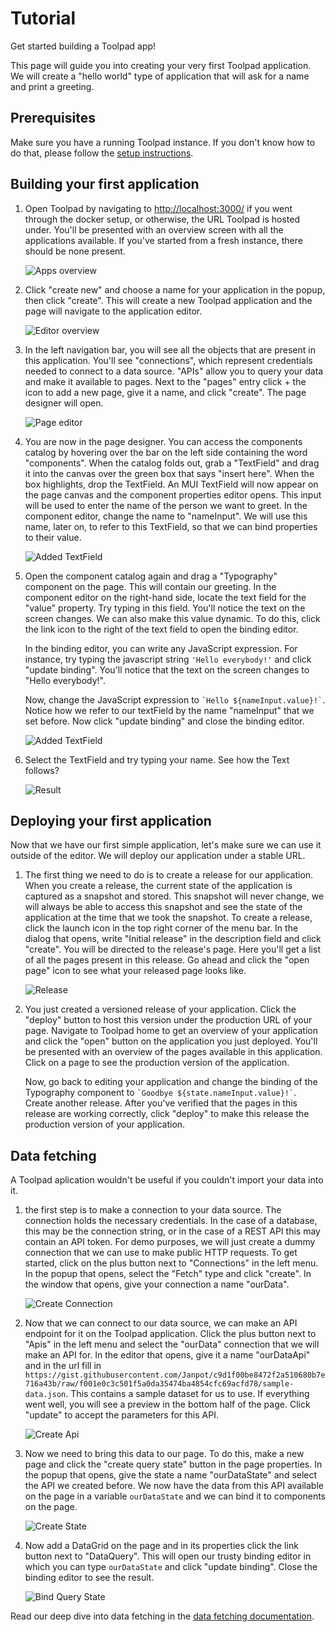 # Tutorial

<p class="description">Get started building a Toolpad app!</p>

This page will guide you into creating your very first Toolpad application. We will create a "hello world" type of application that will ask for a name and print a greeting.

## Prerequisites

Make sure you have a running Toolpad instance. If you don't know how to do that, please follow the [setup instructions](/toolpad/getting-started/setup/).

## Building your first application

1. Open Toolpad by navigating to [http://localhost:3000/](http://localhost:3000/) if you went through the docker setup, or otherwise, the URL Toolpad is hosted under. You'll be presented with an overview screen with all the applications available. If you've started from a fresh instance, there should be none present.

   ![Apps overview](/static/toolpad/apps-overview.png)

1. Click "create new" and choose a name for your application in the popup, then click "create". This will create a new Toolpad application and the page will navigate to the application editor.

   ![Editor overview](/static/toolpad/editor-overview.png)

1. In the left navigation bar, you will see all the objects that are present in this application. You'll see "connections", which represent credentials needed to connect to a data source. "APIs" allow you to query your data and make it available to pages. Next to the "pages" entry click + the icon to add a new page, give it a name, and click "create". The page designer will open.

   ![Page editor](/static/toolpad/page-editor.png)

1. You are now in the page designer. You can access the components catalog by hovering over the bar on the left side containing the word "components". When the catalog folds out, grab a "TextField" and drag it into the canvas over the green box that says "insert here". When the box highlights, drop the TextField. An MUI TextField will now appear on the page canvas and the component properties editor opens. This input will be used to enter the name of the person we want to greet. In the component editor, change the name to "nameInput". We will use this name, later on, to refer to this TextField, so that we can bind properties to their value.

   ![Added TextField](/static/toolpad/add-textfield.png)

1. Open the component catalog again and drag a "Typography" component on the page. This will contain our greeting. In the component editor on the right-hand side, locate the text field for the "value" property. Try typing in this field. You'll notice the text on the screen changes. We can also make this value dynamic. To do this, click the link icon to the right of the text field to open the binding editor.

   In the binding editor, you can write any JavaScript expression. For instance, try typing the javascript string `'Hello everybody!'` and click "update binding". You'll notice that the text on the screen changes to "Hello everybody!".

   Now, change the JavaScript expression to `` `Hello ${nameInput.value}!` ``. Notice how we refer to our textField by the name "nameInput" that we set before. Now click "update binding" and close the binding editor.

   ![Added TextField](/static/toolpad/updated-binding.png)

1. Select the TextField and try typing your name. See how the Text follows?

   ![Result](/static/toolpad/result.png)

## Deploying your first application

Now that we have our first simple application, let's make sure we can use it outside of the editor. We will deploy our application under a stable URL.

1. The first thing we need to do is to create a release for our application. When you create a release, the current state of the application is captured as a snapshot and stored. This snapshot will never change, we will always be able to access this snapshot and see the state of the application at the time that we took the snapshot. To create a release, click the launch icon in the top right corner of the menu bar. In the dialog that opens, write "Initial release" in the description field and click "create". You will be directed to the release's page. Here you'll get a list of all the pages present in this release. Go ahead and click the "open page" icon to see what your released page looks like.

   ![Release](/static/toolpad/release.png)

1. You just created a versioned release of your application. Click the "deploy" button to host this version under the production URL of your page. Navigate to Toolpad home to get an overview of your application and click the "open" button on the application you just deployed. You'll be presented with an overview of the pages available in this application. Click on a page to see the production version of the application.

   Now, go back to editing your application and change the binding of the Typography component to `` `Goodbye ${state.nameInput.value}!` ``. Create another release. After you've verified that the pages in this release are working correctly, click "deploy" to make this release the production version of your application.

## Data fetching

A Toolpad aplication wouldn't be useful if you couldn't import your data into it.

1. the first step is to make a connection to your data source. The connection holds the necessary credentials. In the case of a database, this may be the connection string, or in the case of a REST API this may contain an API token. For demo purposes, we will just create a dummy connection that we can use to make public HTTP requests. To get started, click on the plus button next to "Connections" in the left menu. In the popup that opens, select the "Fetch" type and click "create". In the window that opens, give your connection a name "ourData".

   ![Create Connection](/static/toolpad/create-connection.png)

1. Now that we can connect to our data source, we can make an API endpoint for it on the Toolpad application. Click the plus button next to "Apis" in the left menu and select the "ourData" connection that we will make an API for. In the editor that opens, give it a name "ourDataApi" and in the url fill in `https://gist.githubusercontent.com/Janpot/c9d1f00be8472f2a510680b7e716a43b/raw/f001e0c3c501f5a0da35474ba4854cfc69acfd78/sample-data.json`. This contains a sample dataset for us to use. If everything went well, you will see a preview in the bottom half of the page. Click "update" to accept the parameters for this API.

   ![Create Api](/static/toolpad/create-api.png)

1. Now we need to bring this data to our page. To do this, make a new page and click the "create query state" button in the page properties. In the popup that opens, give the state a name "ourDataState" and select the API we created before. We now have the data from this API available on the page in a variable `ourDataState` and we can bind it to components on the page.

   ![Create State](/static/toolpad/create-state.png)

1. Now add a DataGrid on the page and in its properties click the link button next to "DataQuery". This will open our trusty binding editor in which you can type `ourDataState` and click "update binding". Close the binding editor to see the result.

   ![Bind Query State](/static/toolpad/bind-query-state.png)

Read our deep dive into data fetching in the [data fetching documentation](/toolpad/data-fetching/).

